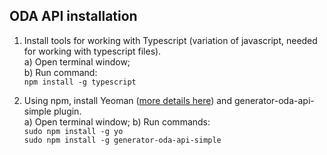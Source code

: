 ## ODA API installation

1. Install tools for working with Typescript (variation of javascript, needed for working with typescript files).<br>
a) Open terminal window;<br>
b) Run command:<br> `npm install -g typescript`

2. Using npm, install Yeoman ([more details here](http://yeoman.io/)) and generator-oda-api-simple plugin.<br>
a) Open terminal window;
b) Run commands:<br>`sudo npm install -g yo`<br>`sudo npm install -g generator-oda-api-simple`



    









